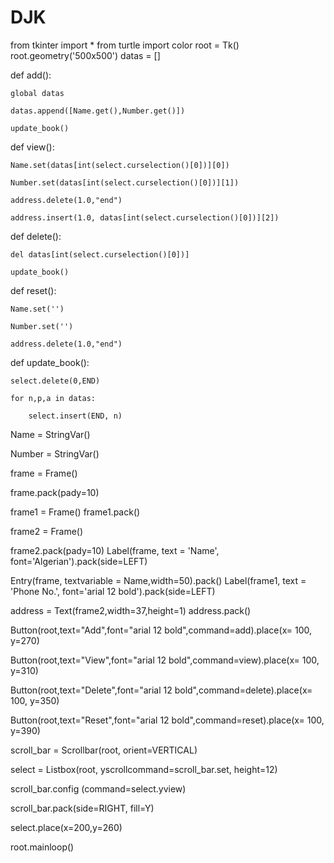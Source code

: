 # DJK
from tkinter import *
from turtle import color 
root = Tk() 
root.geometry('500x500') 
datas = [] 

def add(): 

    global datas 

    datas.append([Name.get(),Number.get()]) 

    update_book() 

def view(): 

    Name.set(datas[int(select.curselection()[0])][0]) 

    Number.set(datas[int(select.curselection()[0])][1]) 

    address.delete(1.0,"end") 

    address.insert(1.0, datas[int(select.curselection()[0])][2]) 

def delete(): 

    del datas[int(select.curselection()[0])] 

    update_book() 

  

def reset(): 

    Name.set('') 

    Number.set('') 

    address.delete(1.0,"end") 


def update_book(): 

    select.delete(0,END) 

    for n,p,a in datas: 

        select.insert(END, n) 


Name = StringVar() 

Number = StringVar() 

  

frame = Frame() 

frame.pack(pady=10) 

  

frame1 = Frame() 
frame1.pack() 

frame2 = Frame() 

frame2.pack(pady=10) 
Label(frame, text = 'Name', font='Algerian').pack(side=LEFT) 

Entry(frame, textvariable = Name,width=50).pack() 
Label(frame1, text = 'Phone No.', font='arial 12 bold').pack(side=LEFT) 


address = Text(frame2,width=37,height=1) 
address.pack() 

Button(root,text="Add",font="arial 12 bold",command=add).place(x= 100, y=270) 

Button(root,text="View",font="arial 12 bold",command=view).place(x= 100, y=310) 

Button(root,text="Delete",font="arial 12 bold",command=delete).place(x= 100, y=350) 

Button(root,text="Reset",font="arial 12 bold",command=reset).place(x= 100, y=390) 

scroll_bar = Scrollbar(root, orient=VERTICAL) 

select = Listbox(root, yscrollcommand=scroll_bar.set, height=12) 

scroll_bar.config (command=select.yview) 

scroll_bar.pack(side=RIGHT, fill=Y) 

select.place(x=200,y=260) 

  
root.mainloop()
